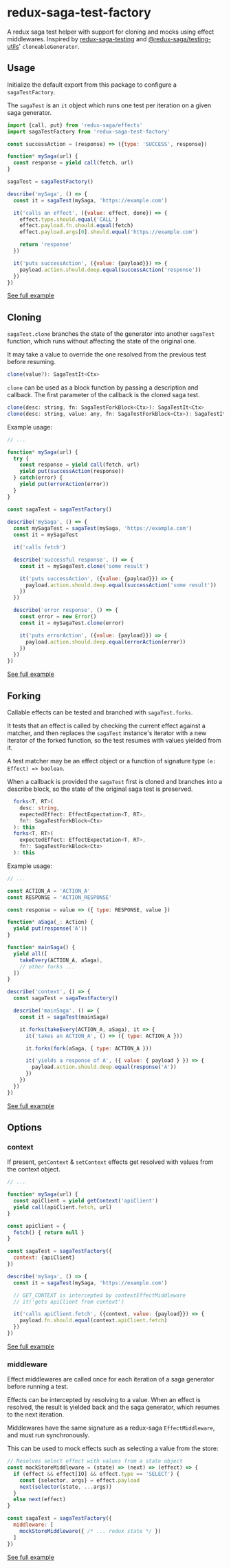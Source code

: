 # redux-saga-test-factory

A redux saga test helper with support for cloning and mocks using effect middlewares. Inspired by [redux-saga-testing](https://github.com/antoinejaussoin/redux-saga-testing) and [@redux-saga/testing-utils](https://github.com/redux-saga/redux-saga/tree/master/packages/testing-utils)' `cloneableGenerator`.

## Usage

Initialize the default export from this package to configure a `sagaTestFactory`.

The `sagaTest` is an `it` object which runs one test per iteration on a given saga generator.

```js
import {call, put} from 'redux-saga/effects'
import sagaTestFactory from 'redux-saga-test-factory'

const successAction = (response) => ({type: 'SUCCESS', response})

function* mySaga(url) {
  const response = yield call(fetch, url)
}

sagaTest = sagaTestFactory()

describe('mySaga', () => {
  const it = sagaTest(mySaga, 'https://example.com')

  it('calls an effect', ({value: effect, done}) => {
    effect.type.should.equal('CALL')
    effect.payload.fn.should.equal(fetch)
    effect.payload.args[0].should.equal('https://example.com')

    return 'response'
  })

  it('puts successAction', ({value: {payload}}) => {
    payload.action.should.deep.equal(successAction('response'))
  })
})
```
[See full example](test/examples/01.usage.spec.ts)

## Cloning

`sagaTest.clone` branches the state of the generator into another `sagaTest` function, which runs without affecting the state of the original one.

It may take a value to override the one resolved from the previous test before resuming.

```ts
clone(value?): SagaTestIt<Ctx>
```

`clone` can be used as a block function by passing a description and callback. The first parameter of the callback is the cloned saga test.

```js
clone(desc: string, fn: SagaTestForkBlock<Ctx>): SagaTestIt<Ctx>
clone(desc: string, value: any, fn: SagaTestForkBlock<Ctx>): SagaTestIt<Ctx>
```

Example usage:

```js
// ...

function* mySaga(url) {
  try {
    const response = yield call(fetch, url)
    yield put(successAction(response))
  } catch(error) {
    yield put(errorAction(error))
  }
}

const sagaTest = sagaTestFactory()
  
describe('mySaga', () => {
  const mySagaTest = sagaTest(mySaga, 'https://example.com')
  const it = mySagaTest

  it('calls fetch')

  describe('successful response', () => {
    const it = mySagaTest.clone('some result')

    it('puts successAction', ({value: {payload}}) => {
      payload.action.should.deep.equal(successAction('some result'))
    })
  })

  describe('error response', () => {
    const error = new Error()
    const it = mySagaTest.clone(error)

    it('puts errorAction', ({value: {payload}}) => {
      payload.action.should.deep.equal(errorAction(error))
    })
  })
})
```
[See full example](test/examples/02.cloning.spec.ts)

## Forking

Callable effects can be tested and branched with `sagaTest.forks`.

It tests that an effect is called by checking the current effect against a matcher, and then replaces the `sagaTest` instance's iterator with a new iterator of the forked function, so the test resumes with values yielded from it.

A test matcher may be an effect object or a function of signature type `(e: Effect) => boolean`.

When a callback is provided the `sagaTest` first is cloned and branches into a describe block, so the state of the original saga test is preserved.

```ts
  forks<T, RT>(
    desc: string,
    expectedEffect: EffectExpectation<T, RT>,
    fn?: SagaTestForkBlock<Ctx>
  ): this
  forks<T, RT>(
    expectedEffect: EffectExpectation<T, RT>,
    fn?: SagaTestForkBlock<Ctx>
  ): this
```

Example usage:

```js
// ...

const ACTION_A = 'ACTION_A'
const RESPONSE = 'ACTION_RESPONSE'

const response = value => ({ type: RESPONSE, value })

function* aSaga(_: Action) {
  yield put(response('A'))
}

function* mainSaga() {
  yield all([
    takeEvery(ACTION_A, aSaga),
    // other forks ...
  ])
}

describe('context', () => {
  const sagaTest = sagaTestFactory()

  describe('mainSaga', () => {
    const it = sagaTest(mainSaga)

    it.forks(takeEvery(ACTION_A, aSaga), it => {
      it('takes an ACTION_A', () => ({ type: ACTION_A }))

      it.forks(fork(aSaga, { type: ACTION_A }))

      it('yields a response of A', ({ value: { payload } }) => {
        payload.action.should.deep.equal(response('A'))
      })
    })
  })
})
```
[See full example](test/examples/05.forking.spec.ts)

## Options

### context

If present, `getContext` & `setContext` effects get resolved with values from the context object.

```js
// ...

function* mySaga(url) {
  const apiClient = yield getContext('apiClient')
  yield call(apiClient.fetch, url)
}

const apiClient = {
  fetch() { return null }
}

const sagaTest = sagaTestFactory({
  context: {apiClient}
})

describe('mySaga', () => {
  const it = sagaTest(mySaga, 'https://example.com')

  // GET_CONTEXT is intercepted by contextEffectMiddleware
  // it('gets apiClient from context')

  it('calls apiClient.fetch', ({context, value: {payload}}) => {
    payload.fn.should.equal(context.apiClient.fetch)
  })
})
```
[See full example](test/examples/03.context.spec.ts)

### middleware

Effect middlewares are called once for each iteration of a saga generator before running a test.

Effects can be intercepted by resolving to a value. When an effect is resolved, the result is yielded back and the saga generator, which resumes to the next iteration.

Middlewares have the same signature as a redux-saga `EffectMiddleware`, and must run synchronously.

This can be used to mock effects such as selecting a value from the store:

```js
// Resolves select effect with values from a state object
const mockStoreMiddleware = (state) => (next) => (effect) => {
  if (effect && effect[IO] && effect.type == 'SELECT') {
    const {selector, args} = effect.payload
    next(selector(state, ...args))
  }
  else next(effect)
}

const sagaTest = sagaTestFactory({
  middleware: [
    mockStoreMiddleware({ /* ... redux state */ })
  ]
})
```
[See full example](test/examples/04.middleware.spec.ts)